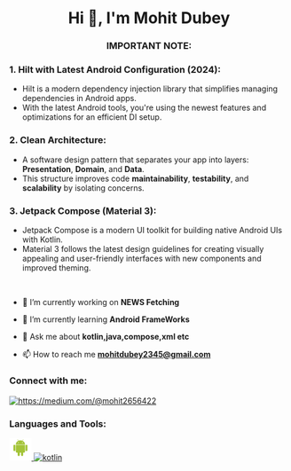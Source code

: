 <h1 align="center">Hi 👋, I'm Mohit Dubey</h1>
<h3 align="center">IMPORTANT NOTE:

### 1. **Hilt with Latest Android Configuration (2024)**:
   - Hilt is a modern dependency injection library that simplifies managing dependencies in Android apps.
   - With the latest Android tools, you're using the newest features and optimizations for an efficient DI setup.

### 2. **Clean Architecture**:
   - A software design pattern that separates your app into layers: **Presentation**, **Domain**, and **Data**.
   - This structure improves code **maintainability**, **testability**, and **scalability** by isolating concerns.

### 3. **Jetpack Compose (Material 3)**:
   - Jetpack Compose is a modern UI toolkit for building native Android UIs with Kotlin.
   - Material 3 follows the latest design guidelines for creating visually appealing and user-friendly interfaces with new components and improved theming.


</h3>

<br>

- 🔭 I’m currently working on **NEWS Fetching**

- 🌱 I’m currently learning **Android FrameWorks**

- 💬 Ask me about **kotlin,java,compose,xml etc**

- 📫 How to reach me **mohitdubey2345@gmail.com**

<h3 align="left">Connect with me:</h3>
<p align="left">
<a href="https://medium.com/https://medium.com/@mohit2656422" target="blank"><img align="center" src="https://raw.githubusercontent.com/rahuldkjain/github-profile-readme-generator/master/src/images/icons/Social/medium.svg" alt="https://medium.com/@mohit2656422" height="30" width="40" /></a>
</p>

<h3 align="left">Languages and Tools:</h3>
<p align="left"> <a href="https://developer.android.com" target="_blank" rel="noreferrer"> <img src="https://raw.githubusercontent.com/devicons/devicon/master/icons/android/android-original-wordmark.svg" alt="android" width="40" height="40"/> </a> <a href="https://kotlinlang.org" target="_blank" rel="noreferrer"> <img src="https://www.vectorlogo.zone/logos/kotlinlang/kotlinlang-icon.svg" alt="kotlin" width="40" height="40"/> </a> </p>
